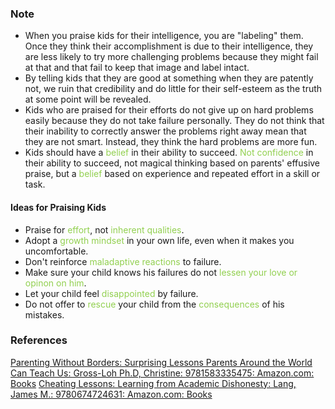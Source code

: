 
### Note

* When you praise kids for their intelligence, you are "labeling" them. Once they think their accomplishment is due to their intelligence, they are less likely to try more challenging problems because they might fail at that and that fail to keep that image and label intact.
* By telling kids that they are good at something when they are patently not, we ruin that credibility and do little for their self-esteem as the truth at some point will be revealed. 
* Kids who are praised for their efforts do not give up on hard problems easily because they do not take failure personally. They do not think that their inability to correctly answer the problems right away mean that they are not smart. Instead, they think the hard problems are more fun.
* Kids should have a <span style="color:rgb(146, 208, 80)">belief</span> in their ability to succeed. <span style="color:rgb(146, 208, 80)">Not confidence</span> in their ability to succeed, not magical thinking based on parents' effusive praise, but a <span style="color:rgb(146, 208, 80)">belief</span> based on experience and repeated effort in a skill or task. 

#### Ideas for Praising Kids

* Praise for <span style="color:rgb(146, 208, 80)">effort</span>, not <span style="color:rgb(146, 208, 80)">inherent qualities</span>. 
* Adopt a <span style="color:rgb(146, 208, 80)">growth mindset</span> in your own life, even when it makes you uncomfortable. 
* Don't reinforce <span style="color:rgb(146, 208, 80)">maladaptive reactions</span> to failure. 
* Make sure your child knows his failures do not <span style="color:rgb(146, 208, 80)">lessen your love or <span style="color:rgb(146, 208, 80)">opinon</span> on him</span>.
* Let your child feel <span style="color:rgb(146, 208, 80)">disappointed</span> by failure.
* Do not offer to <span style="color:rgb(146, 208, 80)">rescue</span> your child from the <span style="color:rgb(146, 208, 80)">consequences</span> of his mistakes.

### References
[Parenting Without Borders: Surprising Lessons Parents Around the World Can Teach Us: Gross-Loh Ph.D, Christine: 9781583335475: Amazon.com: Books](https://www.amazon.com/Parenting-Without-Borders-Surprising-Lessons/dp/1583335471/ref=sr_1_1?crid=XFP4NPS013F1&dib=eyJ2IjoiMSJ9.6m-8Vi9TaUUKrU64btvFCPWLwvC90T_A1R9V1SDTcZtHEIokefLBzZhElpvIASHp2nR-YRm7DB445E4gW8NDxQ9NvVHLIEyw2akUkTA6QxkAhMlLBzm4stUwrKn-JC30V_EMbVlRUKtTqvAu2AOMhayJVjr0Q1oyXMxpYVTGjkon7LA7PXBpron1N0SStjfX2U0ttRE6LvJUlR7qxyKKJveX3E5YjhFncO46NGwOCH4.1gYqoORs3MXLoof_5kxrnsJAoUHH3VNpUTPDgdznG0M&dib_tag=se&keywords=parenting+without+borders&qid=1739243502&sprefix=parenting+without+%2Caps%2C489&sr=8-1)
[Cheating Lessons: Learning from Academic Dishonesty: Lang, James M.: 9780674724631: Amazon.com: Books](https://www.amazon.com/Cheating-Lessons-Learning-Academic-Dishonesty/dp/0674724631/ref=sr_1_1?crid=1SC6X5DZ5IHT0&dib=eyJ2IjoiMSJ9.1P87SPc5Y9QvnoDvO6_kT6kwBs5lR5Z20r_Ck8uUDZGKqcqnchbExuFNPD-D5ejD-0cKNQFnB9l7f6IZ_EORjzJqesPpw_dJZsq_Hewy4qGvcdDEB9nEz23xqvCkY2BrrmJo-hjQ7h9siGhxlAvTKuo8mmbpPLjS7js9KveCCqm5WypRocp0NRALJp0X_Idlj6Zmp5KN552l0Dmtymb1eS9HEcV03UMoiF0dboN15ug.FOg-iKA03jtEcfSRUb2Ubc458HlHzxuxJ_vE7hNJJMM&dib_tag=se&keywords=cheating+lessons&qid=1739244103&sprefix=cheating+less%2Caps%2C524&sr=8-1)

